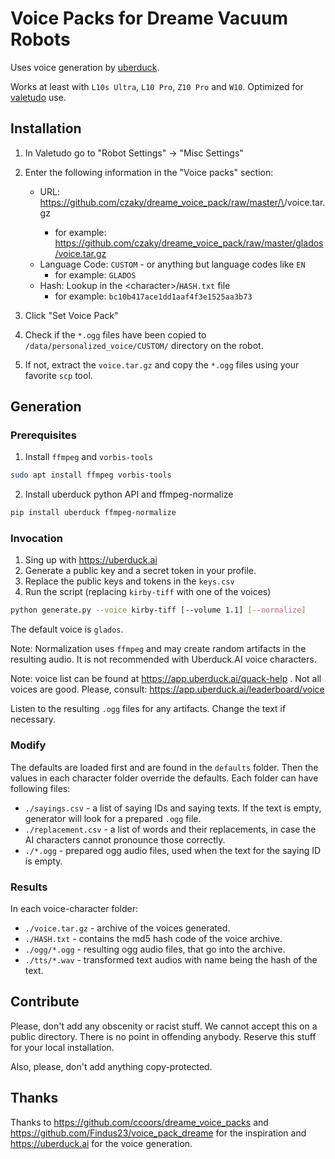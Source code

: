 # Voice Packs for Dreame Vacuum Robots

Uses voice generation by [uberduck](https://uberduck.ai/).

Works at least with `L10s Ultra`, `L10 Pro`, `Z10 Pro` and `W10`.
Optimized for [valetudo](https://valetudo.cloud/) use.

## Installation

1. In Valetudo go to "Robot Settings" -> "Misc Settings"
2. Enter the following information in the "Voice packs" section:
    - URL: https://github.com/czaky/dreame_voice_pack/raw/master/\<character>/voice.tar.gz
        - for example: https://github.com/czaky/dreame_voice_pack/raw/master/glados/voice.tar.gz  
    - Language Code: `CUSTOM` - or anything but language codes like `EN`
        - for example: `GLADOS`
    - Hash: Lookup in the \<character\>/`HASH.txt` file
        - for example: `bc10b417ace1dd1aaf4f3e1525aa3b73`
3. Click "Set Voice Pack"

4. Check if the `*.ogg` files have been copied to `/data/personalized_voice/CUSTOM/` directory on the robot.
5. If not, extract the `voice.tar.gz` and copy the `*.ogg` files using your favorite `scp` tool. 

## Generation

### Prerequisites

1. Install `ffmpeg` and `vorbis-tools`

```sh
sudo apt install ffmpeg vorbis-tools
```

2. Install uberduck python API and ffmpeg-normalize

```sh
pip install uberduck ffmpeg-normalize
```

### Invocation

1. Sing up with https://uberduck.ai
2. Generate a public key and a secret token in your profile.
3. Replace the public keys and tokens in the `keys.csv`
4. Run the script (replacing `kirby-tiff` with one of the voices)

```sh
python generate.py --voice kirby-tiff [--volume 1.1] [--normalize]
```

The default voice is `glados`.

Note: Normalization uses `ffmpeg` and may create random artifacts in the resulting audio. It is not recommended with Uberduck.AI voice characters.  

Note: voice list can be found at https://app.uberduck.ai/quack-help . 
Not all voices are good. Please, consult: https://app.uberduck.ai/leaderboard/voice

Listen to the resulting `.ogg` files for any artifacts. Change the text if necessary.

### Modify

The defaults are loaded first and are found in the `defaults` folder.
Then the values in each character folder override the defaults.
Each folder can have following files:

 * `./sayings.csv` - a list of saying IDs and saying texts. If the text is empty, generator will look for a prepared `.ogg` file.
 * `./replacement.csv` - a list of words and their replacements, in case the AI characters cannot pronounce those correctly.
 * `./*.ogg` - prepared ogg audio files, used when the text for the saying ID is empty.

### Results

In each voice-character folder:

 * `./voice.tar.gz` - archive of the voices generated.
 * `./HASH.txt` - contains the md5 hash code of the voice archive.
 * `./ogg/*.ogg` - resulting ogg audio files, that go into the archive.
 * `./tts/*.wav` - transformed text audios with name being the hash of the text.

## Contribute

Please, don't add any obscenity or racist stuff. We cannot accept this on a public directory. There is no point in offending anybody. Reserve this stuff for your local installation.

Also, please, don't add anything copy-protected.

## Thanks

Thanks to https://github.com/ccoors/dreame_voice_packs and https://github.com/Findus23/voice_pack_dreame for the inspiration and https://uberduck.ai for the voice generation.
